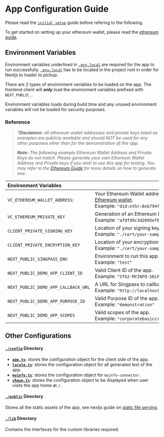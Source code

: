 # App Configuration Guide

Please read the [`initial setup`](/README.md#initial-setup) guide before refering to the following.

To get started on setting up your ethereum wallet, please read the [ethereum guide](ethereum.md).

## Environment Variables

Environment variables underlined in [`.env.local`](/.env.local.example) are required for the app to run successfully. [`.env.local`](/.env.local.example) has to be located in the project root in order for Nextjs to loader to pickup.

There are 2 types of environment variables to be loaded on the app. The frontend client will **_only_** load the environment variables prefixed with `NEXT_PUBLIC_`.

Environment variables loads during build time and any unused environment variables will not be loaded for security purposes.

### Reference

> _\***Disclaimer:** all ethereum wallet addresses and private keys listed as examples are publicly available and should NOT be used for any other purposes other than for the demonstration of this app._
>
> _**Note:** The following example Ethereum Wallet Address and Private Keys do not match. Please generate your own Ethereum Wallet Address and Private keys if you wish to use this app for testing. You may refer to the [Ethereum Guide](ethereum.md) for more details on how to generate one._

| Environment Variables               | Description                                                                                                                                                                                                  |
| :---------------------------------- | ------------------------------------------------------------------------------------------------------------------------------------------------------------------------------------------------------------ |
| `VC_ETHEREUM_WALLET_ADDRESS`:       | Your Ethereum Wallet address with `did:ethr:` prepended. See [how to create an Ethereum wallet](ethereum.md#creating-wallet-address).<br/>Example: `"did:ethr:0xb794f5ea0ba39494ce839613fffba74279579268"`\* |
| `VC_ETHEREUM_PRIVATE_KEY`           | Generation of an Ethereum key based on the elliptical curve ecp256k1.<br/>Example:&nbsp;`"afdfd9c3d2095ef696594f6cedcae59e72dcd697e2a7521b1578140422a4f890"`\*                                               |
| `CLIENT_PRIVATE_SIGNING_KEY`        | Location of your signing key.<br/>Example: `"./cert/your-sample-app-signing-private-key.pem"`                                                                                                                |
| `CLIENT_PRIVATE_ENCRYPTION_KEY`     | Location of your encryption key.<br/>Example: `"./cert/your-sample-app-encryption-private-key.pem"`                                                                                                          |
| `NEXT_PUBLIC_SINGPASS_ENV`          | Environment to run this app on.<br/>Example: `"test"`                                                                                                                                                        |
| `NEXT_PUBLIC_DEMO_APP_CLIENT_ID`    | Valid Client ID of the app.<br/>Example: `"STG2-MYINFO-SELF-TEST"`                                                                                                                                           |
| `NEXT_PUBLIC_DEMO_APP_CALLBACK_URL` | A URL for Singpass to callback when authorization is successful.<br/>Example: `"http://localhost:3001/callback"`                                                                                             |
| `NEXT_PUBLIC_DEMO_APP_PURPOSE_ID`   | Valid Purpose ID of the app.<br/>Example: `"demonstration"`                                                                                                                                                  |
| `NEXT_PUBLIC_DEMO_APP_SCOPES`       | Valid scopes of the app.<br/>Example: `"corporatebasiccredential"`                                                                                                                                           |

## Other Configurations

#### [`./config`](/config/) Directory

- [**`app.ts`**](/config/app.ts): stores the configuration object for the client side of the app.
- [**`locale.ts`**](/config/locale.ts): stores the configuration object for all generated text of the app.
- [**`myinfo.ts`**](/config/myinfo.ts): stores the configuration object for `myinfo-connector`.
- [**`shown.ts`**](/config/shown.ts): stores the configuration object to be displayed when user visits the app home at `/`.

#### [`./public`](/public/) Directory

Stores all the static assets of the app, see nextjs guide on [static file serving](https://nextjs.org/docs/basic-features/static-file-serving).

#### [`./lib`](/lib/) Directory

Contains the interfaces for the custom libraries required.
